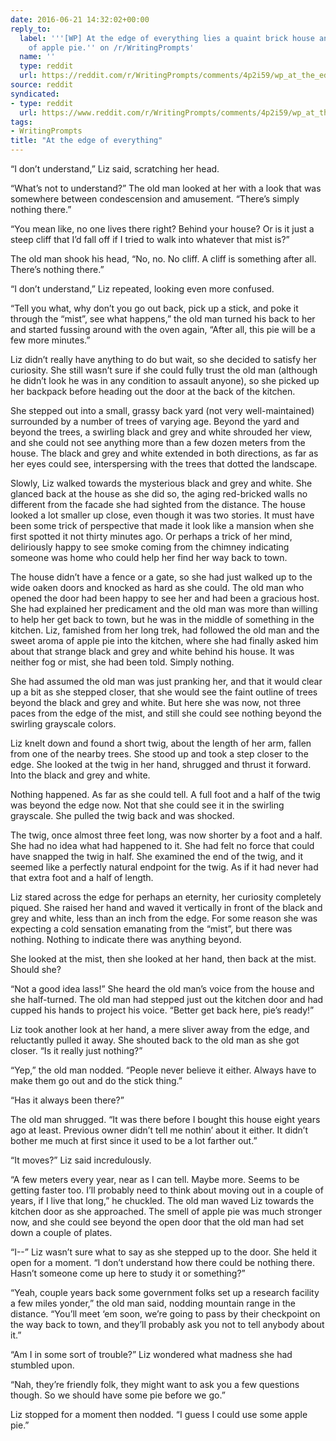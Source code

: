 ```yaml
---
date: 2016-06-21 14:32:02+00:00
reply_to:
  label: '''[WP] At the edge of everything lies a quaint brick house and the aroma
    of apple pie.'' on /r/WritingPrompts'
  name: ''
  type: reddit
  url: https://reddit.com/r/WritingPrompts/comments/4p2i59/wp_at_the_edge_of_everything_lies_a_quaint_brick/
source: reddit
syndicated:
- type: reddit
  url: https://www.reddit.com/r/WritingPrompts/comments/4p2i59/wp_at_the_edge_of_everything_lies_a_quaint_brick/d4i0129/
tags:
- WritingPrompts
title: "At the edge of everything"
---
```


“I don’t understand,” Liz said, scratching her head.

“What’s not to understand?” The old man looked at her with a look that was somewhere between condescension and amusement. “There’s simply nothing there.”

“You mean like, no one lives there right? Behind your house? Or is it just a steep cliff that I’d fall off if I tried to walk into whatever that mist is?”

The old man shook his head, “No, no. No cliff. A cliff is something after all. There’s nothing there.”

“I don’t understand,” Liz repeated, looking even more confused.

“Tell you what, why don’t you go out back, pick up a stick, and poke it through the “mist”, see what happens,” the old man turned his back to her and started fussing around with the oven again, “After all, this pie will be a few more minutes.”

Liz didn’t really have anything to do but wait, so she decided to satisfy her curiosity. She still wasn’t sure if she could fully trust the old man (although he didn’t look he was in any condition to assault anyone), so she picked up her backpack before heading out the door at the back of the kitchen.

She stepped out into a small, grassy back yard (not very well-maintained) surrounded by a number of trees of varying age. Beyond the yard and beyond the trees, a swirling black and grey and white shrouded her view, and she could not see anything more than a few dozen meters from the house. The black and grey and white extended in both directions, as far as her eyes could see, interspersing with the trees that dotted the landscape.

Slowly, Liz walked towards the mysterious black and grey and white. She glanced back at the house as she did so, the aging red-bricked walls no different from the facade she had sighted from the distance. The house looked a lot smaller up close, even though it was two stories. It must have been some trick of perspective that made it look like a mansion when she first spotted it not thirty minutes ago. Or perhaps a trick of her mind, deliriously happy to see smoke coming from the chimney indicating someone was home who could help her find her way back to town.

The house didn’t have a fence or a gate, so she had just walked up to the wide oaken doors and knocked as hard as she could. The old man who opened the door had been happy to see her and had been a gracious host. She had explained her predicament and the old man was more than willing to help her get back to town, but he was in the middle of something in the kitchen. Liz, famished from her long trek, had followed the old man and the sweet aroma of apple pie into the kitchen, where she had finally asked him about that strange black and grey and white behind his house. It was neither fog or mist, she had been told. Simply nothing.

She had assumed the old man was just pranking her, and that it would clear up a bit as she stepped closer, that she would see the faint outline of trees beyond the black and grey and white. But here she was now, not three paces from the edge of the mist, and still she could see nothing beyond the swirling grayscale colors.

Liz knelt down and found a short twig, about the length of her arm, fallen from one of the nearby trees. She stood up and took a step closer to the edge. She looked at the twig in her hand, shrugged and thrust it forward. Into the black and grey and white.

Nothing happened. As far as she could tell. A full foot and a half of the twig was beyond the edge now. Not that she could see it in the swirling grayscale. She pulled the twig back and was shocked.

The twig, once almost three feet long, was now shorter by a foot and a half. She had no idea what had happened to it. She had felt no force that could have snapped the twig in half. She examined the end of the twig, and it seemed like a perfectly natural endpoint for the twig. As if it had never had that extra foot and a half of length.

Liz stared across the edge for perhaps an eternity, her curiosity completely piqued. She raised her hand and waved it vertically in front of the black and grey and white, less than an inch from the edge. For some reason she was expecting a cold sensation emanating from the “mist”, but there was nothing. Nothing to indicate there was anything beyond.

She looked at the mist, then she looked at her hand, then back at the mist. Should she?

“Not a good idea lass!” She heard the old man’s voice from the house and she half-turned. The old man had stepped just out the kitchen door and had cupped his hands to project his voice. “Better get back here, pie’s ready!”

Liz took another look at her hand, a mere sliver away from the edge, and reluctantly pulled it away. She shouted back to the old man as she got closer. “Is it really just nothing?”

“Yep,” the old man nodded. “People never believe it either. Always have to make them go out and do the stick thing.”

“Has it always been there?”

The old man shrugged. “It was there before I bought this house eight years ago at least. Previous owner didn’t tell me nothin’ about it either. It didn’t bother me much at first since it used to be a lot farther out.”

“It moves?” Liz said incredulously.

“A few meters every year, near as I can tell. Maybe more. Seems to be getting faster too. I’ll probably need to think about moving out in a couple of years, if I live that long,” he chuckled. The old man waved Liz towards the kitchen door as she approached. The smell of apple pie was much stronger now, and she could see beyond the open door that the old man had set down a couple of plates.

“I--” Liz wasn’t sure what to say as she stepped up to the door. She held it open for a moment. “I don’t understand how there could be nothing there. Hasn’t someone come up here to study it or something?”

“Yeah, couple years back some government folks set up a research facility a few miles yonder,” the old man said, nodding mountain range in the distance. “You’ll meet ‘em soon, we’re going to pass by their checkpoint on the way back to town, and they’ll probably ask you not to tell anybody about it.”

“Am I in some sort of trouble?” Liz wondered what madness she had stumbled upon.

“Nah, they’re friendly folk, they might want to ask you a few questions though. So we should have some pie before we go.”

Liz stopped for a moment then nodded. “I guess I could use some apple pie.”